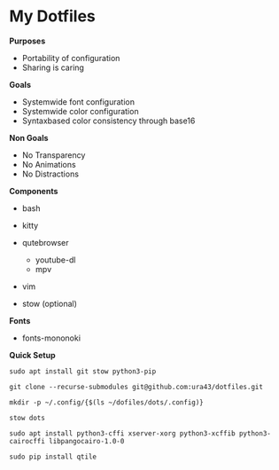 # My Dotfiles

**Purposes**
* Portability of configuration
* Sharing is caring

**Goals**
* Systemwide font configuration
* Systemwide color configuration
* Syntaxbased color consistency through base16

**Non Goals**
* No Transparency
* No Animations
* No Distractions

**Components**
* bash
* kitty
* qutebrowser
    * youtube-dl
    * mpv
* vim

* stow (optional)

**Fonts**
* fonts-mononoki

**Quick Setup**

    sudo apt install git stow python3-pip

    git clone --recurse-submodules git@github.com:ura43/dotfiles.git

    mkdir -p ~/.config/{$(ls ~/dofiles/dots/.config)}

    stow dots

    sudo apt install python3-cffi xserver-xorg python3-xcffib python3-cairocffi libpangocairo-1.0-0

    sudo pip install qtile
